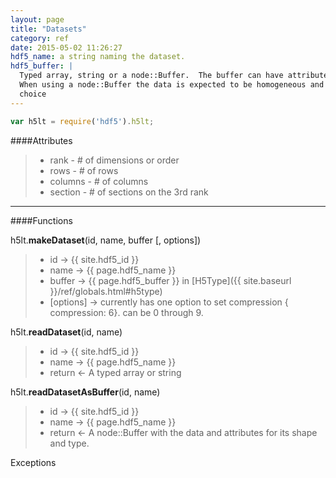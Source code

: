 ```yaml
---
layout: page
title: "Datasets"
category: ref
date: 2015-05-02 11:26:27
hdf5_name: a string naming the dataset. 
hdf5_buffer: |
  Typed array, string or a node::Buffer.  The buffer can have attributes describing its shape. 
  When using a node::Buffer the data is expected to be homogeneous and the type attribute set to 
  choice
---
```


```javascript
var h5lt = require('hdf5').h5lt;
```
####Attributes
> * rank - # of dimensions or order
> * rows - # of rows
> * columns - # of columns
> * section - # of sections on the 3rd rank

* * *
  
####Functions

h5lt.**makeDataset**(id, name, buffer [, options])  
> 
> *  id &rarr; {{ site.hdf5_id }}
> *  name &rarr; {{ page.hdf5_name }}
> *  buffer &rarr; {{ page.hdf5_buffer }} in [H5Type]({{ site.baseurl }}/ref/globals.html#h5type)
> *  [options] &rarr; currently has one option to set compression { compression: 6}. can be 0 through 9.

h5lt.**readDataset**(id, name)  
> 
> *  id &rarr; {{ site.hdf5_id }}
> *  name &rarr; {{ page.hdf5_name }}
> *  return &larr; A typed array or string

h5lt.**readDatasetAsBuffer**(id, name)  
>
> *  id &rarr; {{ site.hdf5_id }}
> *  name &rarr; {{ page.hdf5_name }}
> *  return &larr; A node::Buffer with the data and attributes for its shape and type.

Exceptions

